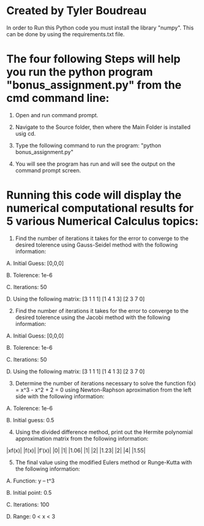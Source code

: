 # Created by Tyler Boudreau

In order to Run this Python code you must install the library "numpy".
This can be done by using the requirements.txt file.

# The four following Steps will help you run the python program "bonus_assignment.py" from the cmd command line:

1. Open and run command prompt.

2. Navigate to the Source folder, then where the Main Folder is installed usig cd.

3. Type the following command to run the program: 
"python bonus_assignment.py"

4. You will see the program has run and will see the output on the command prompt screen.


# Running this code will display the numerical computational results for 5 various Numerical Calculus topics: 


1. Find the number of iterations it takes for the error to converge to the desired tolerence using Gauss-Seidel method with the following information:

A. Initial Guess: [0,0,0]

B. Tolerence: 1e-6

C. Iterations: 50

D. Using the following matrix:
[3 1 1 1]
[1 4 1 3]
[2 3 7 0]


2. Find the number of iterations it takes for the error to converge to the desired tolerence using the Jacobi method with the following information:

A. Initial Guess: [0,0,0]

B. Tolerence: 1e-6

C. Iterations: 50

D. Using the following matrix:
[3 1 1 1]
[1 4 1 3]
[2 3 7 0]


3. Determine the number of iterations necessary to solve the function f(x) = x^3 - x^2 + 2 = 0 using Newton-Raphson aproximation from the left side with the following information:

A. Tolerence: 1e-6

B. Initial guess: 0.5


4. Using the divided difference method, print out the Hermite polynomial approximation matrix from the following information:

|xf(x)| |f(x)| |f’(x)|
  |0|    |1|    |1.06|
  |1|    |2|    |1.23|
  |2|    |4|    |1.55|


5. The final value using the modified Eulers method or Runge-Kutta with the following information:

A. Function: y – t^3

B. Initial point: 0.5

C. Iterations: 100

D. Range: 0 < x < 3

